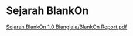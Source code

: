 # Sejarah BlankOn

[Sejarah BlankOn 1.0 Bianglala/BlankOn Report.pdf](http://dev.blankonlinux.or.id/raw-attachment/wiki/Dokumentasi/ArsipSejarah/blankon-report.pdf)
